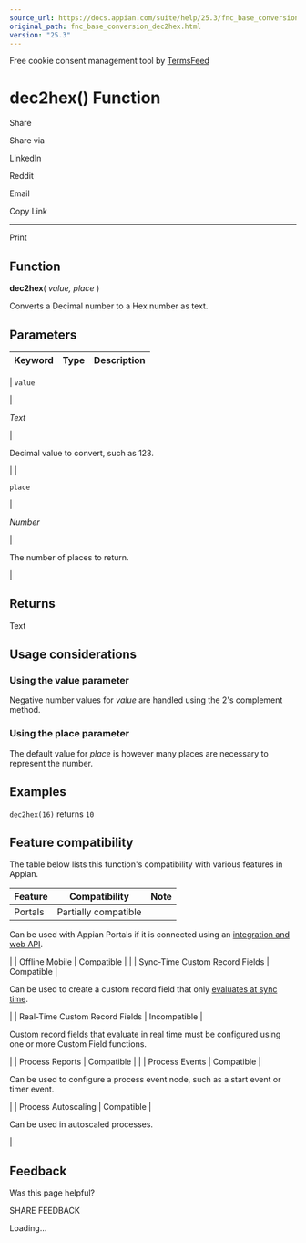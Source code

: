 ```yaml
---
source_url: https://docs.appian.com/suite/help/25.3/fnc_base_conversion_dec2hex.html
original_path: fnc_base_conversion_dec2hex.html
version: "25.3"
---
```


Free cookie consent management tool by [TermsFeed](https://www.termsfeed.com/)

# dec2hex() Function

Share

Share via

LinkedIn

Reddit

Email

Copy Link

* * *

Print

## Function

**dec2hex**( _value, place_ )

Converts a Decimal number to a Hex number as text.

## Parameters

| Keyword | Type | Description |
| --- | --- | --- |
|
`value`

 |

_Text_

 |

Decimal value to convert, such as 123.

 |
|

`place`

 |

_Number_

 |

The number of places to return.

 |

## Returns

Text

## Usage considerations

### Using the value parameter

Negative number values for _value_ are handled using the 2's complement method.

### Using the place parameter

The default value for _place_ is however many places are necessary to represent the number.

## Examples

`dec2hex(16)` returns `10`

## Feature compatibility

The table below lists this function's compatibility with various features in Appian.

| Feature | Compatibility | Note |
| --- | --- | --- |
| Portals | Partially compatible |
Can be used with Appian Portals if it is connected using an [integration and web API](portals-design.html#using-partially-compatible-functions-and-objects-in-a-portal).

 |
| Offline Mobile | Compatible |  |
| Sync-Time Custom Record Fields | Compatible |

Can be used to create a custom record field that only [evaluates at sync time](custom-record-fields.html#prodlink-sync-time-evaluations).

 |
| Real-Time Custom Record Fields | Incompatible |

Custom record fields that evaluate in real time must be configured using one or more Custom Field functions.

 |
| Process Reports | Compatible |  |
| Process Events | Compatible |

Can be used to configure a process event node, such as a start event or timer event.

 |
| Process Autoscaling | Compatible |

Can be used in autoscaled processes.

 |

## Feedback

Was this page helpful?

SHARE FEEDBACK

Loading...